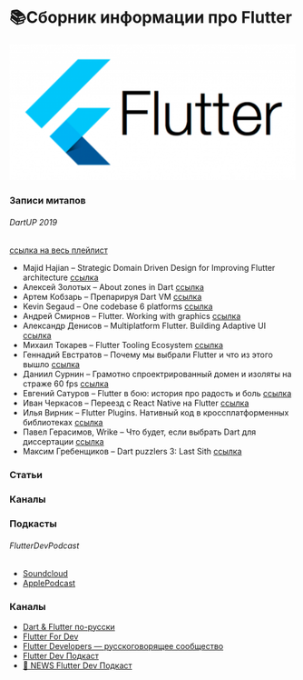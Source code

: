
# 📚Сборник информации про Flutter #

![FlutterInfo](/assets/logo.png)

### Записи митапов ###

###### DartUP 2019
[ссылка на весь плейлист](https://www.youtube.com/playlist?list=PLxcvsYzLfaTAH4U-_eGzaO_H6IvuJdLKD)
* Majid Hajian – Strategic Domain Driven Design for Improving Flutter architecture [ссылка](https://youtu.be/mdBUCOVP6IM)
* Алексей Золотых – About zones in Dart [ссылка](https://youtu.be/QIEhkvYRVNg)
* Артем Кобзарь – Препарируя Dart VM [ссылка](https://youtu.be/JKvmwOuqVWI)
* Kevin Segaud – One codebase 6 platforms [ссылка](https://youtu.be/wNwo0IFaINI)
* Андрей Смирнов – Flutter. Working with graphics [ссылка](https://youtu.be/qm9y3lOEovs)
* Александр Денисов – Multiplatform Flutter. Building Adaptive UI [ссылка](https://youtu.be/AoOBtK3YUj4)
* Михаил Токарев – Flutter Tooling Ecosystem [ссылка](https://youtu.be/f6JCezSqVH4)
* Геннадий Евстратов – Почему мы выбрали Flutter и что из этого вышло [ссылка](https://youtu.be/PD6OwajKc8c)
* Даниил Сурнин – Грамотно спроектрированный домен и изоляты на страже 60 fps [ссылка](https://youtu.be/_lyESd-fLWM)
* Евгений Сатуров – Flutter в бою: история про радость и боль [ссылка](https://youtu.be/LfBLKCZuty0)
* Иван Черкасов – Переезд с React Native на Flutter [ссылка](https://youtu.be/f8TE3_uqO9Q)
* Илья Вирник – Flutter Plugins. Нативный код в кроссплатформенных библиотеках [ссылка](https://youtu.be/SBDIeMo4e9E)
* Павел Герасимов, Wrike – Что будет, если выбрать Dart для диссертации [ссылка](https://youtu.be/viz29imnFlc)
* Максим Гребенщиков – Dart puzzlers 3: Last Sith [ссылка](https://youtu.be/aV8Xz-T86qk)




### Статьи ###

### Каналы ###

### Подкасты ###
###### FlutterDevPodcast
- [Soundcloud](https://youtu.be/aV8Xz-T86qk) 
- [ApplePodcast](https://podcasts.apple.com/ru/podcast/flutter-dev-podcast/id1451068853)

### Каналы ###
- [Dart & Flutter по-русски](https://t.me/rudart)
- [Flutter For Dev](https://t.me/FlutterDevRu)
- [Flutter Developers — русскоговорящее сообщество](https://t.me/flutter_rus)
- [Flutter Dev Подкаст](https://t.me/flutterdevpodcast)
- [🗽 NEWS Flutter Dev Подкаст](https://t.me/flutterdevpodcast_news)
